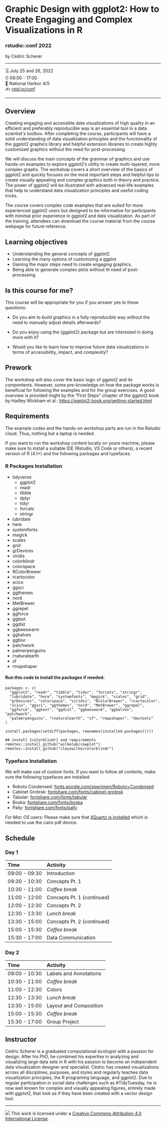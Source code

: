 # Graphic Design with ggplot2: How to Create Engaging and Complex Visualizations in R

### rstudio::conf 2022

by Cédric Scherer

------------------------------------------------------------------------

:spiral_calendar: July 25 and 26, 2022  
:alarm_clock: 09:00 - 17:00  
:hotel: National Harbor 4/5  
:writing_hand: [rstd.io/conf](http://rstd.io/conf)

------------------------------------------------------------------------

## Overview

Creating engaging and accessible data visualizations of high quality in an efficient and preferably reproducible way is an essential tool in a data scientist's toolbox. After completing the course, participants will have a solid understanding of data visualization principles and the functionality of the ggplot2 graphics library and helpful extension libraries to create highly customized graphics without the need for post-processing.

We will discuss the main concepts of the grammar of graphics and use hands-on examples to explore ggplot2’s utility to create multi-layered, more complex graphs. The workshop covers a short overview of the basics of ggplot2 and quickly focuses on the most important steps and helpful tips to create visually appealing and complex graphics both in theory and practice. The power of ggplot2 will be illustrated with advanced real–life examples that help to understand data visualization principles and useful coding tricks.

The course covers complex code examples that are suited for more experienced ggplot2 users but designed to be informative for participants with minimal prior experience in ggplot2 and data visualization. As part of the training, attendees can download the course material from the course webpage for future reference.

## Learning objectives

-   Understanding the general concepts of ggplot2.
-   Learning the many options of customizing a ggplot.
-   Gaining the major steps need to create engaging graphics.
-   Being able to generate complex plots without th need of post-processing.

## Is this course for me?

This course will be appropriate for you if you answer yes to these questions:

-   Do you aim to build graphics in a fully reproducible way without the need to manually adjust details afterwards?

-   Do you enjoy using the {ggplot2} package but are interested in doing more with it?

-   Would you like to learn how to improve future data visualizations in terms of accessibility, impact, and complexity?

## Prework

The workshop will also cover the basic logic of ggplot2 and its compontents. However, some pre-knowledge on how the package works is beneficial for following the examples and for the group exercises. A good overview is provided might by the “First Steps” chapter of the ggplot2 book by Hadley Wickham et al.: <https://ggplot2-book.org/getting-started.html>

## Requirements

The example codes and the hands-on workshop parts are run in the Rstudio cloud. Thus, nothing but a laptop is needed.

If you want to run the workshop content locally on youre machine, please make sure to install a suitable IDE (Rstudio, VS Code or others), a recent version of R (4.1+) and the following packages and typefaces.

### R Packages Installation

-   tidyverse
    -   ggplot2
    -   readr
    -   tibble
    -   dplyr
    -   tidyr
    -   forcats
    -   stringr
-   lubridate
-   here
-   systemfonts
-   magick
-   scales
-   grid
-   grDevices
-   viridis
-   colorblindr
-   colorspace
-   RColorBrewer
-   rcartocolor
-   scico
-   ggsci
-   ggthemes
-   nord
-   MetBrewer
-   ggrepel
-   ggforce
-   ggtext
-   ggdist
-   ggbeeswarm
-   gghalves
-   ggblur
-   patchwork
-   palmerpenguins
-   rnaturalearth
-   sf
-   rmapshaper

#### Run this code to install the packages if needed:

    packages <- c(
      "ggplot2", "readr", "tibble", "tidyr", "forcats", "stringr",
      "lubridate", "here", "systemfonts", "magick", "scales", "grid",
      "grDevices", "colorspace", "viridis", "RColorBrewer", "rcartocolor",
      "scico", "ggsci", "ggthemes", "nord", "MetBrewer", "ggrepel",
      "ggforce", "ggtext", "ggdist", "ggbeeswarm", "gghalves", "patchwork", 
      "palmerpenguins", "rnaturalearth", "sf", "rmapshaper", "devtools"
    )

    install.packages(setdiff(packages, rownames(installed.packages())))  

    ## install {colorblindr} and requirements
    remotes::install_github("wilkelab/cowplot")
    remotes::install_github("clauswilke/colorblindr")

### Typeface Installation

We will make use of custom fonts. If you want to follow all contents, make sure the following typefaces are installed:

-   Roboto Condensed: [fonts.google.com/specimen/Roboto+Condensed](www.fonts.google.com/specimen/Roboto+Condensed)
-   Cabinet Grotesk: [fontshare.com/fonts/cabinet-grotesk](www.fontshare.com/fonts/cabinet-grotesk)
-   Tabular: [fontshare.com/fonts/tabular](www.fontshare.com/fonts/tabular)
-   Boska: [fontshare.com/fonts/boska](www.fontshare.com/fonts/boska)
-   Pally: [fontshare.com/fonts/pally](www.fontshare.com/fonts/pally)

*For Mac OS users:* Please make sure that [XQuartz is installed](https://www.xquartz.org/) which is needed to use the cairo pdf device.

## Schedule

### Day 1

| Time          | Activity                   |
|:--------------|:---------------------------|
| 09:00 - 09:30 | Introduction               |
| 09:30 - 10:30 | Concepts Pt. 1             |
| 10:30 - 11:00 | *Coffee break*             |
| 11:00 - 12:00 | Concepts Pt. 1 (continued) |
| 12:00 - 12:30 | Concepts Pt. 2             |
| 12:30 - 13:30 | *Lunch break*              |
| 13:30 - 15:00 | Concepts Pt. 2 (continued) |
| 15:00 - 15:30 | *Coffee break*             |
| 15:30 - 17:00 | Data Communication         |

### Day 2

| Time          | Activity               |
|:--------------|:-----------------------|
| 09:00 - 10:30 | Labels and Annotations |
| 10:30 - 11:00 | *Coffee break*         |
| 11:00 - 12:30 | Colors                 |
| 12:30 - 13:30 | *Lunch break*          |
| 13:30 - 15:00 | Layout and Composition |
| 15:00 - 15:30 | *Coffee break*         |
| 15:30 - 17:00 | Group Project          |

## Instructor

Cédric Scherer is a graduated computational ecologist with a passion for design. After his PhD, he combined his expertise in analyzing and visualizing large data sets in R with his passion to become an independent data visualization designer and specialist. Cédric has created visualizations across all disciplines, purposes, and styles and regularly teaches data visualization principles, the R programing language, and ggplot2. Due to regular participation in social data challenges such as #TidyTuesday, he is now well known for complex and visually appealing figures, entirely made with ggplot2, that look as if they have been created with a vector design tool.

------------------------------------------------------------------------

![](https://i.creativecommons.org/l/by/4.0/88x31.png) This work is licensed under a [Creative Commons Attribution 4.0 International License](https://creativecommons.org/licenses/by/4.0/).
